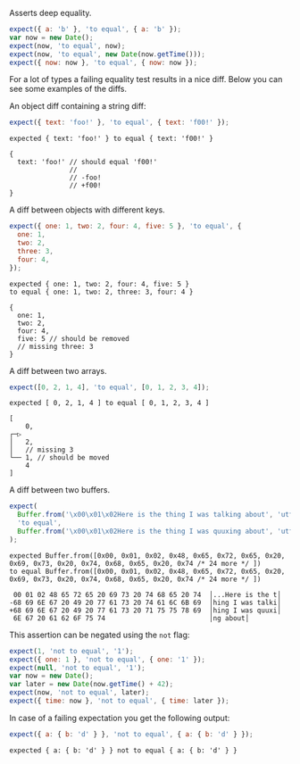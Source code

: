 Asserts deep equality.

```js
expect({ a: 'b' }, 'to equal', { a: 'b' });
var now = new Date();
expect(now, 'to equal', now);
expect(now, 'to equal', new Date(now.getTime()));
expect({ now: now }, 'to equal', { now: now });
```

For a lot of types a failing equality test results in a nice
diff. Below you can see some examples of the diffs.

An object diff containing a string diff:

```js
expect({ text: 'foo!' }, 'to equal', { text: 'f00!' });
```

```output
expected { text: 'foo!' } to equal { text: 'f00!' }

{
  text: 'foo!' // should equal 'f00!'
               //
               // -foo!
               // +f00!
}
```

A diff between objects with different keys.

```js
expect({ one: 1, two: 2, four: 4, five: 5 }, 'to equal', {
  one: 1,
  two: 2,
  three: 3,
  four: 4,
});
```

```output
expected { one: 1, two: 2, four: 4, five: 5 }
to equal { one: 1, two: 2, three: 3, four: 4 }

{
  one: 1,
  two: 2,
  four: 4,
  five: 5 // should be removed
  // missing three: 3
}
```

A diff between two arrays.

```js
expect([0, 2, 1, 4], 'to equal', [0, 1, 2, 3, 4]);
```

```output
expected [ 0, 2, 1, 4 ] to equal [ 0, 1, 2, 3, 4 ]

[
    0,
┌─▷
│   2,
│   // missing 3
└── 1, // should be moved
    4
]
```

A diff between two buffers.

<!-- unexpected-markdown skipBrowser:true -->

```js
expect(
  Buffer.from('\x00\x01\x02Here is the thing I was talking about', 'utf-8'),
  'to equal',
  Buffer.from('\x00\x01\x02Here is the thing I was quuxing about', 'utf-8')
);
```

```output
expected Buffer.from([0x00, 0x01, 0x02, 0x48, 0x65, 0x72, 0x65, 0x20, 0x69, 0x73, 0x20, 0x74, 0x68, 0x65, 0x20, 0x74 /* 24 more */ ])
to equal Buffer.from([0x00, 0x01, 0x02, 0x48, 0x65, 0x72, 0x65, 0x20, 0x69, 0x73, 0x20, 0x74, 0x68, 0x65, 0x20, 0x74 /* 24 more */ ])

 00 01 02 48 65 72 65 20 69 73 20 74 68 65 20 74  │...Here is the t│
-68 69 6E 67 20 49 20 77 61 73 20 74 61 6C 6B 69  │hing I was talki│
+68 69 6E 67 20 49 20 77 61 73 20 71 75 75 78 69  │hing I was quuxi│
 6E 67 20 61 62 6F 75 74                          │ng about│
```

This assertion can be negated using the `not` flag:

```js
expect(1, 'not to equal', '1');
expect({ one: 1 }, 'not to equal', { one: '1' });
expect(null, 'not to equal', '1');
var now = new Date();
var later = new Date(now.getTime() + 42);
expect(now, 'not to equal', later);
expect({ time: now }, 'not to equal', { time: later });
```

In case of a failing expectation you get the following output:

```js
expect({ a: { b: 'd' } }, 'not to equal', { a: { b: 'd' } });
```

```output
expected { a: { b: 'd' } } not to equal { a: { b: 'd' } }
```
